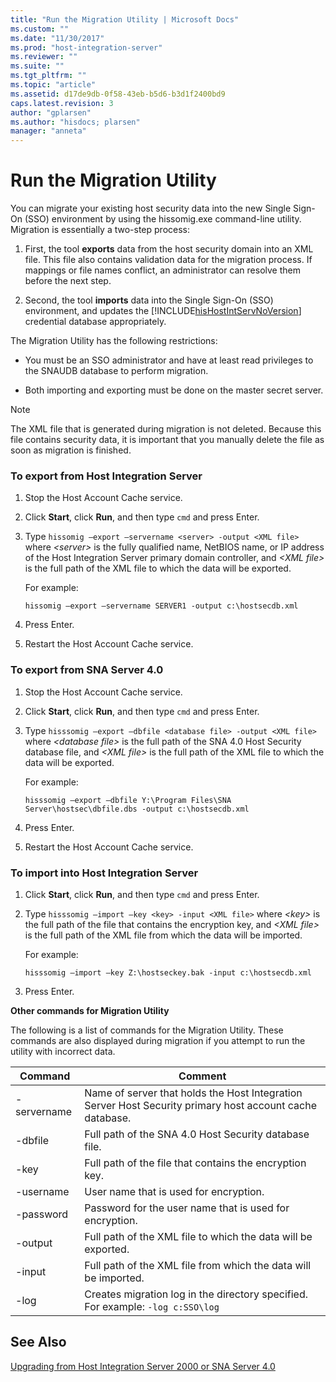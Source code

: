 ```yaml
---
title: "Run the Migration Utility | Microsoft Docs"
ms.custom: ""
ms.date: "11/30/2017"
ms.prod: "host-integration-server"
ms.reviewer: ""
ms.suite: ""
ms.tgt_pltfrm: ""
ms.topic: "article"
ms.assetid: d17de9db-0f58-43eb-b5d6-b3d1f2400bd9
caps.latest.revision: 3
author: "gplarsen"
ms.author: "hisdocs; plarsen"
manager: "anneta"
---
```

# Run the Migration Utility
You can migrate your existing host security data into the new Single Sign-On (SSO) environment by using the hissomig.exe command-line utility. Migration is essentially a two-step process:  
  
1.  First, the tool **exports** data from the host security domain into an XML file. This file also contains validation data for the migration process. If mappings or file names conflict, an administrator can resolve them before the next step.  
  
2.  Second, the tool **imports** data into the Single Sign-On (SSO) environment, and updates the [!INCLUDE[hisHostIntServNoVersion](../includes/hishostintservnoversion-md.md)] credential database appropriately.  
  
 The Migration Utility has the following restrictions:  
  
-   You must be an SSO administrator and have at least read privileges to the SNAUDB database to perform migration.  
  
-   Both importing and exporting must be done on the master secret server.  
  
> [!NOTE]
>  The XML file that is generated during migration is not deleted. Because this file contains security data, it is important that you manually delete the file as soon as migration is finished.  
  
### To export from Host Integration Server  
  
1.  Stop the Host Account Cache service.  
  
2.  Click **Start**, click **Run**, and then type `cmd` and press Enter.  
  
3.  Type `hissomig –export –servername <server> -output <XML file>` where *\<server>* is the fully qualified name, NetBIOS name, or IP address of the Host Integration Server primary domain controller, and *\<XML file>* is the full path of the XML file to which the data will be exported.  
  
     For example:  
  
     `hissomig –export –servername SERVER1 -output c:\hostsecdb.xml`  
  
4.  Press Enter.  
  
5.  Restart the Host Account Cache service.  
  
### To export from SNA Server 4.0  
  
1.  Stop the Host Account Cache service.  
  
2.  Click **Start**, click **Run**, and then type `cmd` and press Enter.  
  
3.  Type `hisssomig –export –dbfile <database file> -output <XML file>` where *\<database file>* is the full path of the SNA 4.0 Host Security database file, and *\<XML file>* is the full path of the XML file to which the data will be exported.  
  
     For example:  
  
     `hisssomig –export –dbfile Y:\Program Files\SNA Server\hostsec\dbfile.dbs -output c:\hostsecdb.xml`  
  
4.  Press Enter.  
  
5.  Restart the Host Account Cache service.  
  
### To import into Host Integration Server  
  
1.  Click **Start**, click **Run**, and then type `cmd` and press Enter.  
  
2.  Type `hisssomig –import –key <key> -input <XML file>` where *\<key>* is the full path of the file that contains the encryption key, and *\<XML file>* is the full path of the XML file from which the data will be imported.  
  
     For example:  
  
     `hisssomig –import –key Z:\hostseckey.bak -input c:\hostsecdb.xml`  
  
3.  Press Enter.  
  
 **Other commands for Migration Utility**  
  
 The following is a list of commands for the Migration Utility. These commands are also displayed during migration if you attempt to run the utility with incorrect data.  
  
|Command|Comment|  
|-------------|-------------|  
|-servername|Name of server that holds the Host Integration Server Host Security primary host account cache database.|  
|-dbfile|Full path of the SNA 4.0 Host Security database file.|  
|-key|Full path of the file that contains the encryption key.|  
|-username|User name that is used for encryption.|  
|-password|Password for the user name that is used for encryption.|  
|-output|Full path of the XML file to which the data will be exported.|  
|-input|Full path of the XML file from which the data will be imported.|  
|-log|Creates migration log in the directory specified. For example: `-log c:SSO\log`|  
  
## See Also  
 [Upgrading from Host Integration Server 2000 or SNA Server 4.0](../esso/upgrading-from-host-integration-server-2000-or-sna-server-4-0.md)
